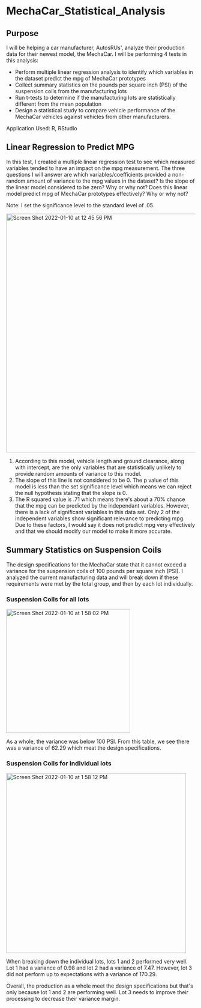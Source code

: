 # MechaCar_Statistical_Analysis
## Purpose
I will be helping a car manufacturer, AutosRUs', analyze their production data for their newest model, the MechaCar. I will be performing 4 tests in this analysis:
- Perform multiple linear regression analysis to identify which variables in the dataset predict the mpg of MechaCar prototypes
- Collect summary statistics on the pounds per square inch (PSI) of the suspension coils from the manufacturing lots
- Run t-tests to determine if the manufacturing lots are statistically different from the mean population
- Design a statistical study to compare vehicle performance of the MechaCar vehicles against vehicles from other manufacturers.

Application Used: R, RStudio

## Linear Regression to Predict MPG
In this test, I created a multiple linear regression test to see which measured variables tended to have an impact on the mpg measurement. The three questions I will answer are which variables/coefficients provided a non-random amount of variance to the mpg values in the dataset? Is the slope of the linear model considered to be zero? Why or why not? Does this linear model predict mpg of MechaCar prototypes effectively? Why or why not?

Note: I set the significance level to the standard level of .05.

<img width="636" alt="Screen Shot 2022-01-10 at 12 45 56 PM" src="https://user-images.githubusercontent.com/90946252/148827205-9d8af27a-85e6-434c-9c5a-1c7338c54f36.png">

1. According to this model, vehicle length and ground clearance, along with intercept, are the only variables that are statistically unlikely to provide random amounts of variance to this model.
2. The slope of this line is not considered to be 0. The p value of this model is less than the set significance level which means we can reject the null hypothesis stating that the slope is 0.
3. The R squared value is .71 which means there's about a 70% chance that the mpg can be predicted by the independant variables. However, there is a lack of significant variables in this data set. Only 2 of the independent variables show significant relevance to predicting mpg. Due to these factors, I would say it does not predict mpg very effectively and that we should modify our model to make it more accurate.

## Summary Statistics on Suspension Coils
The design specifications for the MechaCar state that it cannot exceed a variance for the suspension coils of 100 pounds per square inch (PSI). I analyzed the current manufacturing data and will break down if these requirements were met by the total group, and then by each lot individually.

### Suspension Coils for all lots
<img width="330" alt="Screen Shot 2022-01-10 at 1 58 02 PM" src="https://user-images.githubusercontent.com/90946252/148831245-bcb9b4fb-9224-4b66-b303-cc13b0f98b1b.png">

As a whole, the variance was below 100 PSI. From this table, we see there was a variance of 62.29 which meat the design specifications.

### Suspension Coils for individual lots
<img width="479" alt="Screen Shot 2022-01-10 at 1 58 12 PM" src="https://user-images.githubusercontent.com/90946252/148831386-ced118d4-5acc-47db-8991-cec2ebcdac23.png">

When breaking down the individual lots, lots 1 and 2 performed very well. Lot 1 had a variance of 0.98 and lot 2 had a variance of 7.47. However, lot 3 did not perform up to expectations with a variance of 170.29.

Overall, the production as a whole meet the design specifications but that's only because lot 1 and 2 are performing well. Lot 3 needs to improve their processing to decrease their variance margin.